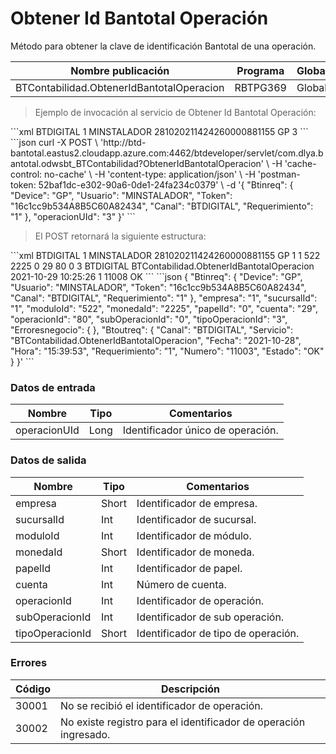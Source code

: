 # Obtener Id Bantotal Operación 

Método para obtener la clave de identificación Bantotal de una operación. 

Nombre publicación | Programa | Global/País 
--------- | ----------- | ----------- 
BTContabilidad.ObtenerIdBantotalOperacion | RBTPG369 | Global 

> Ejemplo de invocación al servicio de Obtener Id Bantotal Operación: 

<code-group> 
<code-block title="XML" active> 
```xml 
<soapenv:Envelope xmlns:soapenv="http://schemas.xmlsoap.org/soap/envelope/" xmlns:bts="http://uy.com.dlya.bantotal/BTSOA/"> 
   <soapenv:Header/> 
   <soapenv:Body> 
      <bts:BTContabilidad.ObtenerIdBantotalOperacion> 
         <bts:Btinreq> 
            <bts:Canal>BTDIGITAL</bts:Canal> 
            <bts:Requerimiento>1</bts:Requerimiento> 
            <bts:Usuario>MINSTALADOR</bts:Usuario> 
            <bts:Token>281020211424260000881155</bts:Token> 
            <bts:Device>GP</bts:Device> 
         </bts:Btinreq> 
         <bts:operacionUId>3</bts:operacionUId> 
      </bts:BTContabilidad.ObtenerIdBantotalOperacion> 
   </soapenv:Body> 
</soapenv:Envelope> 
``` 
</code-block> 

<code-block title="JSON"> 
```json 
curl -X POST \ 
	'http://btd-bantotal.eastus2.cloudapp.azure.com:4462/btdeveloper/servlet/com.dlya.bantotal.odwsbt_BTContabilidad?ObtenerIdBantotalOperacion' \ 
	-H 'cache-control: no-cache' \ 
	-H 'content-type: application/json' \ 
	-H 'postman-token: 52baf1dc-e302-90a6-0de1-24fa234c0379' \ 
	-d '{ 
	"Btinreq": { 
	  "Device": "GP", 
	  "Usuario": "MINSTALADOR", 
	  "Token": "16c1cc9b534A8B5C60A82434", 
	  "Canal": "BTDIGITAL", 
	  "Requerimiento": "1" 
	}, 
	"operacionUId": "3" 
}' 
``` 
</code-block> 
</code-group> 

> El POST retornará la siguiente estructura: 

<code-group> 
<code-block title="XML" active> 
```xml 
<SOAP-ENV:Envelope xmlns:SOAP-ENV="http://schemas.xmlsoap.org/soap/envelope/" xmlns:xsd="http://www.w3.org/2001/XMLSchema" xmlns:SOAP-ENC="http://schemas.xmlsoap.org/soap/encoding/" xmlns:xsi="http://www.w3.org/2001/XMLSchema-instance"> 
   <SOAP-ENV:Body> 
      <BTContabilidad.ObtenerIdBantotalOperacionResponse xmlns="http://uy.com.dlya.bantotal/BTSOA/"> 
         <Btinreq> 
            <Canal>BTDIGITAL</Canal> 
            <Requerimiento>1</Requerimiento> 
            <Usuario>MINSTALADOR</Usuario> 
            <Token>281020211424260000881155</Token> 
            <Device>GP</Device> 
         </Btinreq> 
         <empresa>1</empresa> 
         <sucursalId>1</sucursalId> 
         <moduloId>522</moduloId> 
         <monedaId>2225</monedaId> 
         <papelId>0</papelId> 
         <cuenta>29</cuenta> 
         <operacionId>80</operacionId> 
         <subOperacionId>0</subOperacionId> 
         <tipoOperacionId>3</tipoOperacionId> 
         <Erroresnegocio></Erroresnegocio> 
         <Btoutreq> 
            <Canal>BTDIGITAL</Canal> 
            <Servicio>BTContabilidad.ObtenerIdBantotalOperacion</Servicio> 
            <Fecha>2021-10-29</Fecha> 
            <Hora>10:25:26</Hora> 
            <Requerimiento>1</Requerimiento> 
            <Numero>11008</Numero> 
            <Estado>OK</Estado> 
         </Btoutreq> 
      </BTContabilidad.ObtenerIdBantotalOperacionResponse> 
   </SOAP-ENV:Body> 
</SOAP-ENV:Envelope> 
``` 
</code-block> 

<code-block title="JSON"> 
```json 
{ 
    "Btinreq": { 
	    "Device": "GP", 
	    "Usuario": "MINSTALADOR", 
	    "Token": "16c1cc9b534A8B5C60A82434", 
	    "Canal": "BTDIGITAL", 
	    "Requerimiento": "1" 
    }, 
    "empresa": "1", 
    "sucursalId": "1", 
    "moduloId": "522", 
    "monedaId": "2225", 
    "papelId": "0", 
    "cuenta": "29", 
    "operacionId": "80", 
    "subOperacionId": "0", 
    "tipoOperacionId": "3", 
    "Erroresnegocio": { 
    }, 
    "Btoutreq": { 
        "Canal": "BTDIGITAL", 
        "Servicio": "BTContabilidad.ObtenerIdBantotalOperacion", 
        "Fecha": "2021-10-28", 
        "Hora": "15:39:53", 
        "Requerimiento": "1", 
        "Numero": "11003", 
        "Estado": "OK" 
    } 
}' 
``` 
</code-block> 
</code-group> 

### Datos de entrada 

Nombre | Tipo | Comentarios 
--------- | ----------- | ----------- 
operacionUId | Long | Identificador único de operación. 

### Datos de salida 

Nombre | Tipo | Comentarios 
--------- | ----------- | ----------- 
empresa | Short | Identificador de empresa. 
sucursalId | Int | Identificador de sucursal. 
moduloId | Int | Identificador de módulo. 
monedaId | Short | Identificador de moneda. 
papelId | Int | Identificador de papel. 
cuenta | Int | Número de cuenta. 
operacionId | Int | Identificador de operación. 
subOperacionId | Int | Identificador de sub operación. 
tipoOperacionId | Short | Identificador de tipo de operación. 

### Errores 

Código | Descripción 
----------- | ----------- 
30001 | No se recibió el identificador de operación. 
30002 | No existe registro para el identificador de operación ingresado. 

 
